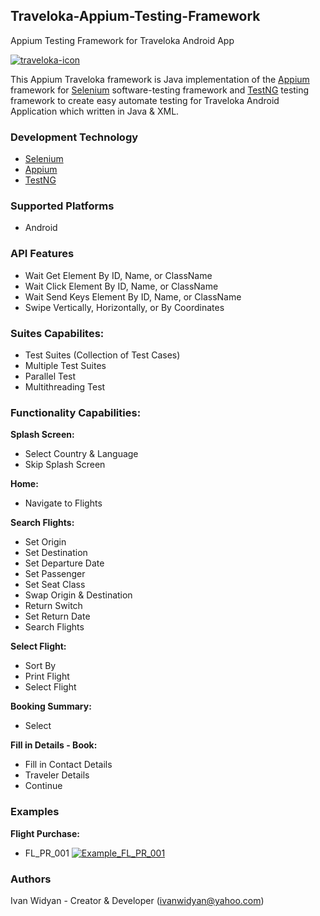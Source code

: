 ## Traveloka-Appium-Testing-Framework
Appium Testing Framework for Traveloka Android App

[![traveloka-icon](https://user-images.githubusercontent.com/12959761/44567746-109a0200-a79e-11e8-8e57-8bed67ac3087.png)](https://www.traveloka.com/en/)

This Appium Traveloka framework is Java implementation of the [Appium](https://github.com/appium/appium) framework for [Selenium](https://github.com/SeleniumHQ/selenium) software-testing framework and [TestNG](https://github.com/cbeust/testng) testing framework to create easy automate testing for Traveloka Android Application which written in Java & XML.

### Development Technology
* [Selenium](https://github.com/SeleniumHQ/selenium)
* [Appium](https://github.com/appium/appium)
* [TestNG](https://github.com/cbeust/testng)

### Supported Platforms
* Android

### API Features
* Wait Get Element By ID, Name, or ClassName
* Wait Click Element By ID, Name, or ClassName
* Wait Send Keys Element By ID, Name, or ClassName
* Swipe Vertically, Horizontally, or By Coordinates

### Suites Capabilites:
* Test Suites (Collection of Test Cases)
* Multiple Test Suites
* Parallel Test
* Multithreading Test

### Functionality Capabilities:
**Splash Screen:**
* Select Country & Language
* Skip Splash Screen

**Home:**
* Navigate to Flights

**Search Flights:**
* Set Origin
* Set Destination
* Set Departure Date
* Set Passenger
* Set Seat Class
* Swap Origin & Destination
* Return Switch
* Set Return Date
* Search Flights

**Select Flight:**
* Sort By
* Print Flight
* Select Flight

**Booking Summary:**
* Select

**Fill in Details - Book:**
* Fill in Contact Details
* Traveler Details
* Continue

### Examples
**Flight Purchase:**
* FL_PR_001
[![Example_FL_PR_001](https://user-images.githubusercontent.com/12959761/44569569-0cbdae00-a7a5-11e8-9369-e6dde61e0fac.png)](https://youtu.be/vVNFc6-9pRs)

### Authors
Ivan Widyan - Creator & Developer (ivanwidyan@yahoo.com)
